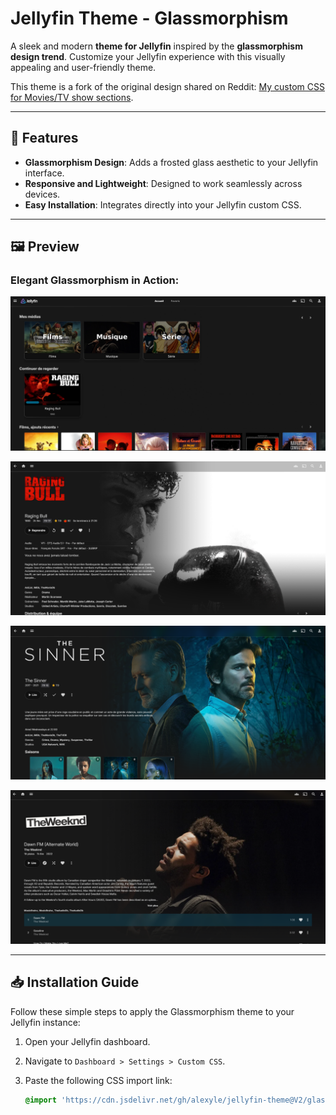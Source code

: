 # Jellyfin Theme - Glassmorphism

A sleek and modern **theme for Jellyfin** inspired by the **glassmorphism design trend**. Customize your Jellyfin experience with this visually appealing and user-friendly theme.

This theme is a fork of the original design shared on Reddit: [My custom CSS for Movies/TV show sections](https://www.reddit.com/r/jellyfin/comments/12wpxry/my_custom_css_for_moviestv_show_sections/).

---

## 🎨 Features

- **Glassmorphism Design**: Adds a frosted glass aesthetic to your Jellyfin interface.
- **Responsive and Lightweight**: Designed to work seamlessly across devices.
- **Easy Installation**: Integrates directly into your Jellyfin custom CSS.

---

## 🖼️ Preview

### Elegant Glassmorphism in Action:

![Glassmorphism Screenshot 1](https://github.com/alexyle/jellyfin-theme/blob/main/assets/298199066-a7b851a6-303f-8412-a7bc-6362a92e0d0a.png?raw=true)

![Glassmorphism Screenshot 2](https://github.com/alexyle/jellyfin-theme/blob/main/assets/298104937-fdf4ad37-5cd5-4f94-985f-196143d8daf8.png?raw=true)

![Glassmorphism Screenshot 3](https://github.com/alexyle/jellyfin-theme/blob/main/assets/298105470-024a3f5f-f19d-4ad2-825c-23353e630223.png?raw=true)

![Glassmorphism Screenshot 4](https://github.com/alexyle/jellyfin-theme/blob/main/assets/298199066-a7b851a6-303f-4489-a7bc-6362a92e0d0a.png?raw=true)

---

## 📥 Installation Guide

Follow these simple steps to apply the Glassmorphism theme to your Jellyfin instance:

1. Open your Jellyfin dashboard.
2. Navigate to `Dashboard > Settings > Custom CSS`.
3. Paste the following CSS import link:

   ```css
   @import 'https://cdn.jsdelivr.net/gh/alexyle/jellyfin-theme@V2/glassmorphism/theme.css';
